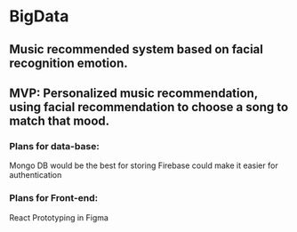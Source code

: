 # BigData

## Music recommended system based on facial recognition emotion.

## MVP: Personalized music recommendation, using facial recommendation to choose a song to match that mood.

### Plans for data-base:
Mongo DB would be the best for storing
Firebase could make it easier for authentication


### Plans for Front-end:
React
Prototyping in Figma
